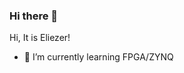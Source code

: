 ### Hi there 👋

<!--
**HalSpace/HalSpace** is a ✨ _special_ ✨ repository because its `README.md` (this file) appears on your GitHub profile.
-->

Hi, It is Eliezer!

<!--- 🔭 I’m currently working on ...-->
- 🌱 I’m currently learning FPGA/ZYNQ

<!---- 👯 I’m looking to collaborate on ...
- 🤔 I’m looking for help with ...
- 💬 Ask me about ...
- 📫 How to reach me: ...
- 😄 Pronouns: ...
- ⚡ Fun fact: ...
-->
